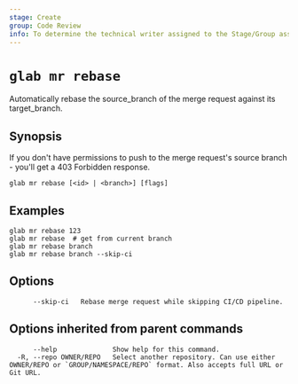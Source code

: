 ```yaml
---
stage: Create
group: Code Review
info: To determine the technical writer assigned to the Stage/Group associated with this page, see https://about.gitlab.com/handbook/product/ux/technical-writing/#assignments
---
```


<!--
This documentation is auto generated by a script.
Please do not edit this file directly. Run `make gen-docs` instead.
-->

# `glab mr rebase`

Automatically rebase the source_branch of the merge request against its target_branch.

## Synopsis

If you don't have permissions to push to the merge request's source branch - you'll get a 403 Forbidden response.

```plaintext
glab mr rebase [<id> | <branch>] [flags]
```

## Examples

```plaintext
glab mr rebase 123
glab mr rebase  # get from current branch
glab mr rebase branch
glab mr rebase branch --skip-ci

```

## Options

```plaintext
      --skip-ci   Rebase merge request while skipping CI/CD pipeline.
```

## Options inherited from parent commands

```plaintext
      --help              Show help for this command.
  -R, --repo OWNER/REPO   Select another repository. Can use either OWNER/REPO or `GROUP/NAMESPACE/REPO` format. Also accepts full URL or Git URL.
```
